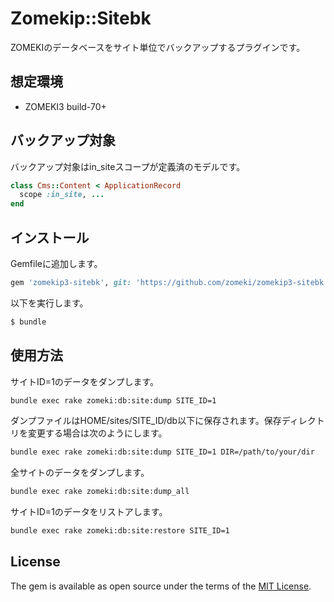 # Zomekip::Sitebk

ZOMEKIのデータベースをサイト単位でバックアップするプラグインです。

## 想定環境

* ZOMEKI3 build-70+

## バックアップ対象

バックアップ対象はin_siteスコープが定義済のモデルです。

```ruby
class Cms::Content < ApplicationRecord
  scope :in_site, ...
end
```

## インストール

Gemfileに追加します。

```ruby
gem 'zomekip3-sitebk', git: 'https://github.com/zomeki/zomekip3-sitebk.git'
```

以下を実行します。

```bash
$ bundle
```

## 使用方法

サイトID=1のデータをダンプします。

```bash
bundle exec rake zomeki:db:site:dump SITE_ID=1
```

ダンプファイルはHOME/sites/SITE_ID/db以下に保存されます。保存ディレクトリを変更する場合は次のようにします。

```bash
bundle exec rake zomeki:db:site:dump SITE_ID=1 DIR=/path/to/your/dir
```

全サイトのデータをダンプします。

```bash
bundle exec rake zomeki:db:site:dump_all
```

サイトID=1のデータをリストアします。

```bash
bundle exec rake zomeki:db:site:restore SITE_ID=1
```

## License

The gem is available as open source under the terms of the [MIT License](http://opensource.org/licenses/MIT).
